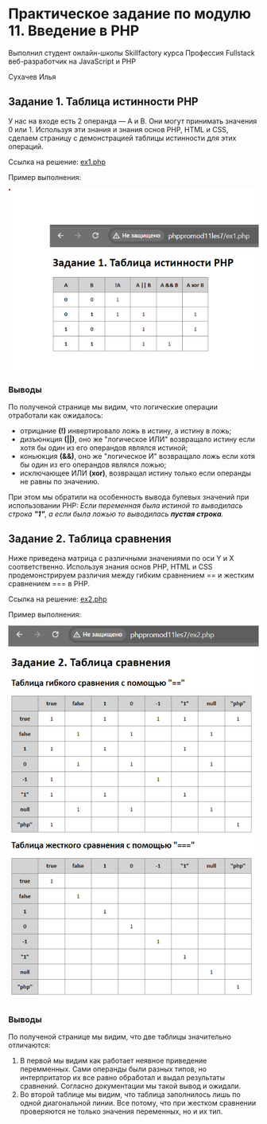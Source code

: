 # Практическое задание по модулю 11. Введение в PHP

Выполнил студент oнлайн-школы Skillfactory курса Профессия Fullstack веб-разработчик на JavaScript и PHP

Сухачев Илья

## Задание 1. Таблица истинности PHP

У нас на входе есть 2 операнда — A и B. Они могут принимать значения 0 или 1. Используя эти знания и знания основ PHP, HTML и CSS, сделаем страницу с демонстрацией таблицы истинности для этих операций.

Ссылка на решение: [ex1.php](ex1.php)

Пример выполнения:

![image1](https://github.com/cookieru/phppromod11les7/blob/main/images/191404.png?raw=true)

### Выводы

По полученой странице мы видим, что логические операции отработали как ожидалось:

- отрицание __(!)__ инвертировало ложь в истину, а истину в ложь;
- дизъюнкция __(||)__, оно же "логическое ИЛИ" возвращало истину если хотя бы один из его операндов являлся истиной;
- коньюкция __(&&)__, оно же "логическое И" возвращало ложь если хотя бы один из его операндов являлся ложью;
- исключающее ИЛИ __(xor)__, возвращал истину только если операнды не равны по значению.

При этом мы обратили на особенность вывода булевых значений при использовании PHP: _Если переменная была истиной то выводилась строка __"1"__, а если была ложью то выводилась __пустая строка__._

## Задание 2. Таблица сравнения

Ниже приведена матрица с различными значениями по оси Y и X соответственно. Используя знания основ PHP, HTML и CSS продемонстрируем различия между гибким сравнением == и жестким сравнением === в PHP.

Ссылка на решение: [ex2.php](ex2.php)

Пример выполнения:

![image2](https://github.com/cookieru/phppromod11les7/blob/main/images/191519.png?raw=true)

### Выводы

По полученой странице мы видим, что две таблицы значительно отличаются:

1. В первой мы видим как работает неявное приведение перемменных. Сами операнды были разных типов, но интерпритатор их все равно обработал и выдал результаты сравнений. Согласно документации мы такой вывод и ожидали.
2. Во второй таблице мы видим, что таблица заполнилось лишь по одной диагональной линии. Все потому, что при жестком сравнении проверяются не только значения переменных, но и их тип.
